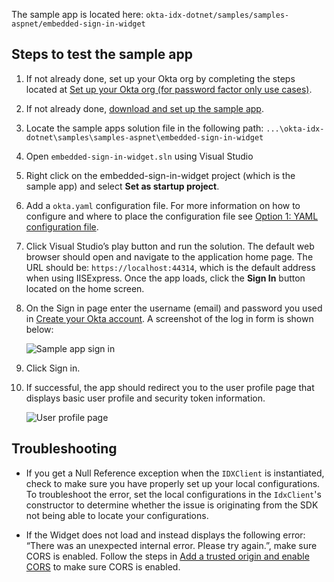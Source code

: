 The sample app is located here: `okta-idx-dotnet/samples/samples-aspnet/embedded-sign-in-widget`

## Steps to test the sample app

1. If not already done, set up your Okta org by completing the steps located at
   [Set up your Okta org (for password factor only use cases)](/docs/guides/oie-embedded-common-org-setup/aspnet/main/#set-up-your-okta-org-for-password-factor-only-use-cases).
1. If not already done,
   [download and set up the sample app](/docs/guides/oie-embedded-common-download-setup-app/aspnet/main/).
1. Locate the sample apps solution file in the following path:
`...\okta-idx-dotnet\samples\samples-aspnet\embedded-sign-in-widget`
1. Open `embedded-sign-in-widget.sln` using Visual Studio
1. Right click on the embedded-sign-in-widget project (which is the sample app)
   and select **Set as startup project**.
1. Add a `okta.yaml` configuration file. For more information on how to configure
   and where to place the configuration file see [Option 1: YAML configuration file](/docs/guides/oie-embedded-common-download-setup-app/aspnet/main/#option-1-configuration-file).
1. Click Visual Studio’s play button and run the solution. The default web browser
   should open and navigate to the application home page. The URL should be:
   `https://localhost:44314`,  which is the default address when using IISExpress.
   Once the app loads, click the **Sign In** button located on the home screen.
1. On the Sign in page enter the username (email) and password you used in
   [Create your Okta account](/docs/guides/oie-embedded-common-org-setup/aspnet/main/#create-your-okta-account).
   A screenshot of the log in form is shown below:

   <div class="common-image-format">

    ![Sample app sign in](/img/oie-embedded-sdk/oie-embedded-widget-sample-app-signin.png
   "Sample app sign in")

   </div>

1. Click Sign in.
1. If successful, the app should redirect you to the user profile page that displays
   basic user profile and security token information.

   <div class="common-image-format">

    ![User profile page](/img/oie-embedded-sdk/oie-embedded-sdk-sample-app-user-profile-page.png
   "User profile page")

   </div>

## Troubleshooting

* If you get a Null Reference exception when the `IDXClient` is
   instantiated, check to make sure you have properly set up your local
   configurations. To troubleshoot the error, set the local configurations
   in the `IdxClient`'s constructor to determine whether the issue is
   originating from the SDK not being able to locate your configurations.

* If the Widget does not load and instead displays the following error:
   “There was an unexpected internal error. Please try again.”,
   make sure CORS is enabled. Follow the steps in
   [Add a trusted origin and enable CORS](/docs/guides/oie-embedded-common-org-setup/aspnet/main/#step-3-add-a-trusted-origin-and-enable-cors)
   to make sure CORS is enabled.
